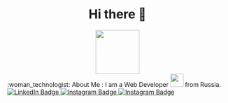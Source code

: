 
<div id="header" align="center">
  <h1>Hi there 👋</h1>
  <img src="https://media4.giphy.com/media/v1.Y2lkPTc5MGI3NjExczBuY2p1MXh2bXJtdTJucmM1YnM5M3g0a2txNzR5ZmEyd25mbmRpeiZlcD12MV9pbnRlcm5hbF9naWZfYnlfaWQmY3Q9Zw/KYJYayTYbP6Zg72ef1/giphy.gif" width="100" align="center"/>
</div>
 :woman_technologist: About Me :
  I am a Web Developer <img src="https://media.giphy.com/media/WUlplcMpOCEmTGBtBW/giphy.gif" width="30"> from Russia.
  <div id="badges">
  <a href="[your-linkedin-URL](https://www.linkedin.com/in/julie-vakal/)">
    <img src="https://img.shields.io/badge/LinkedIn-blue?style=for-the-badge&logo=linkedin&logoColor=white" alt="LinkedIn Badge"/>
  </a>
  <a href="[your-instagram-URL](https://www.instagram.com/vakal.y/)">
    <img src="https://img.shields.io/badge/Instagram-violet?style=for-the-badge&logo=instagram&logoColor=white" alt="Instagram Badge"/>
  </a>
      <a href="[your-telegram-URL](@vakal_y">
    <img src="https://img.shields.io/badge/Instagram-violet?style=for-the-badge&logo=instagram&logoColor=white" alt="Instagram Badge"/>
  </a>
</div>
  <img src="https://komarev.com/ghpvc/?username=vakal-y&style=flat-square&color=ff69b4" alt=""/>
</div>


